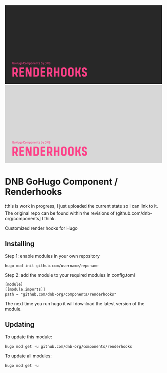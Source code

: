 <!--- CARD BEGIN --->

![DNB-Hugo/HEAD](.github/github-card-dark.png#gh-dark-mode-only)
![DNB-Hugo/HEAD](.github/github-card-light.png#gh-light-mode-only)

<!--- CARD END --->

# DNB GoHugo Component / Renderhooks

❗this is work in progress, I just uploaded the current state so I can link to it. The original repo can be found within the revisions of (github.com/dnb-org/components] I think.

Customized render hooks for Hugo

## Installing

Step 1: enable modules in your own repository

```shell script
hugo mod init github.com/username/reponame
```

Step 2: add the module to your required modules in config.toml

```
[module]
[[module.imports]]
path = "github.com/dnb-org/components/renderhooks"
```

The next time you run hugo it will download the latest version of the module.

## Updating

To update this module:

```
hugo mod get -u github.com/dnb-org/components/renderhooks
```

To update all modules:

```
hugo mod get -u
```

